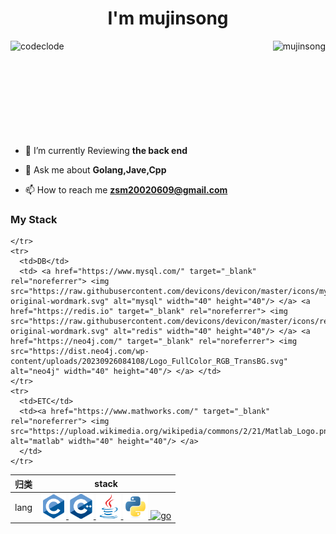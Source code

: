 
<h1 align="center">I'm mujinsong</h1><img align="left" src="https://github-stats.ubrong.com/api?username=mujinsong&show_icons=true&locale=en&theme=gruvbox" alt="codeclode" />
<img align="right" src="https://github-stats.ubrong.com/api/top-langs?username=mujinsong&show_icons=true&locale=en&layout=compact&theme=gruvbox" alt="mujinsong"/>

<br><br><br><br><br><br><br><br><br>
- 🌱 I’m currently Reviewing **the back end**

- 💬 Ask me about **Golang,Jave,Cpp**

- 📫 How to reach me **zsm20020609@gmail.com**
<h3 align="left">My Stack</h3>
<table style="display:inline" width="100%">
  <thead>
    <tr>
     <th>归类</th>
     <th>stack</th>
    </tr>
  </thead>
  <tbody>
    <tr>
      <td>lang</td>
      <td> <a href="https://www.cprogramming.com/" target="_blank" rel="noreferrer"> <img src="https://raw.githubusercontent.com/devicons/devicon/master/icons/c/c-original.svg" alt="c" width="40" height="40"/> </a> <a href="https://www.w3schools.com/cpp/" target="_blank" rel="noreferrer"> <img src="https://raw.githubusercontent.com/devicons/devicon/master/icons/cplusplus/cplusplus-original.svg" alt="cplusplus" width="40" height="40"/> </a> <a href="https://www.java.com" target="_blank" rel="noreferrer"> <img src="https://raw.githubusercontent.com/devicons/devicon/master/icons/java/java-original.svg" alt="java" width="40" height="40"/> <a href="https://www.python.org" target="_blank" rel="noreferrer"> <img src="https://raw.githubusercontent.com/devicons/devicon/master/icons/python/python-original.svg" alt="python" width="40" height="40"/> </a> <a href="https://go.dev/" target="_blank" rel="noreferrer"> <img src="https://github.com/mujinsong/mujinsong/assets/44770623/8b64b154-1fc8-4140-9c35-da5efbce178e" alt="go" width="40" height="40"/> </a> </td>


    </tr>
    <tr>
      <td>DB</td>
      <td> <a href="https://www.mysql.com/" target="_blank" rel="noreferrer"> <img src="https://raw.githubusercontent.com/devicons/devicon/master/icons/mysql/mysql-original-wordmark.svg" alt="mysql" width="40" height="40"/> </a> <a href="https://redis.io" target="_blank" rel="noreferrer"> <img src="https://raw.githubusercontent.com/devicons/devicon/master/icons/redis/redis-original-wordmark.svg" alt="redis" width="40" height="40"/> </a> <a href="https://neo4j.com/" target="_blank" rel="noreferrer"> <img src="https://dist.neo4j.com/wp-content/uploads/20230926084108/Logo_FullColor_RGB_TransBG.svg" alt="neo4j" width="40" height="40"/> </a> </td>
    </tr>
    <tr>
      <td>ETC</td>
      <td><a href="https://www.mathworks.com/" target="_blank" rel="noreferrer"> <img src="https://upload.wikimedia.org/wikipedia/commons/2/21/Matlab_Logo.png" alt="matlab" width="40" height="40"/> </a> 
      </td>
    </tr>
  </tbody>
</table>
